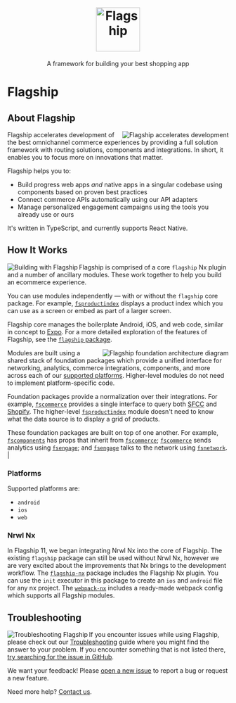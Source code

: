 <h1 align="center">
  <a href="https://brandingbrand.github.io/flagship/">
    <img alt="Flagship"
      src="https://user-images.githubusercontent.com/2915629/127563134-be64905e-d429-446d-9a53-a657c9613f6f.png"
      height="100">
  </a>
</h1>

<p align="center">
  A framework for building your best shopping app
</p>

# Flagship

## About Flagship

<img alt="Flagship accelerates development"
  src="https://user-images.githubusercontent.com/556070/38955661-4ff210c6-4323-11e8-960e-b568bc4b2bec.png"
  align="right">

Flagship accelerates development of the best omnichannel commerce experiences
by providing a full solution framework with routing solutions, components and
integrations. In short, it enables you to focus more on innovations that matter.

Flagship helps you to:

- Build progress web apps _and_ native apps in a singular codebase using
  components based on proven best practices
- Connect commerce APIs automatically using our API adapters
- Manage personalized engagement campaigns using the tools you already use or
  ours

It's written in TypeScript, and currently supports React Native.

## How It Works

<img alt="Building with Flagship"
  src="https://user-images.githubusercontent.com/556070/38953855-09901dc6-431e-11e8-9e50-26cb694c91e2.png"
  align="left">

Flagship is comprised of a core `flagship` Nx plugin and a number of
ancillary modules. These work together to help you build an ecommerce
experience.

You can use modules independently — with or without the `flagship` core
package. For example, [`fsproductindex`](packages/fsproductindex) displays a
product index which you can use as a screen or embed as part of a larger
screen.

Flagship core manages the boilerplate Android, iOS, and web code, similar in
concept to [Expo](https://expo.io). For a more detailed exploration of the
features of Flagship, see the [`flagship` package](libs/flagship).

<img alt="Flagship foundation architecture diagram"
  src="https://user-images.githubusercontent.com/2915629/68430966-26b39880-017f-11ea-880c-10a6466c8d3b.png"
  align="right">

Modules are built using a shared stack of foundation packages which provide a
unified interface for networking, analytics, commerce integrations, components,
and more across each of our [supported platforms](#platforms). Higher-level
modules do not need to implement platform-specific code.

Foundation packages provide a normalization over their integrations. For
example, [`fscommerce`](libs/fscommerce) provides a single interface to query
both [SFCC](https://www.salesforce.com) and
[Shopify](https://www.shopify.com). The higher-level
[`fsproductindex`](libs/fsproductindex) module doesn't need to know what the
data source is to display a grid of products.

These foundation packages are built on top of one another. For example,
[`fscomponents`](libs/fscomponents) has props that inherit from
[`fscommerce`](libs/fscommerce); [`fscommerce`](libs/fscommerce) sends
analytics using [`fsengage`](libs/fsengage); and [`fsengage`](libs/fsengage)
talks to the network using [`fsnetwork`](libs/fsnetwork). |

### Platforms

Supported platforms are:

- `android`
- `ios`
- `web`

### Nrwl Nx

In Flagship 11, we began integrating Nrwl Nx into the core of
Flagship. The existing `flagship` package can still be used without Nrwl Nx,
however we are very excited about the improvements that Nx brings to the
development workflow. The [`flagship-nx`](libs/flagship-nx) package includes
the Flagship Nx plugin. You can use the `init` executor in this package to
create an `ios` and `android` file for any nx project. The
[`webpack-nx`]('libs/webpack-nx') includes a ready-made webpack config which
supports all Flagship modules.

## Troubleshooting

<img alt="Troubleshooting Flagship"
  src="https://user-images.githubusercontent.com/556070/38958560-9f7aab28-432b-11e8-8e67-68d781f5681d.png"
  align="left">

If you encounter issues while using Flagship, please check out our
[Troubleshooting](TROUBLESHOOTING.md) guide where you might find the answer to
your problem. If you encounter something that is not listed there, [try
searching for the issue in
GitHub](https://github.com/wSedlacek/flagship-text/issues).

We want your feedback! Please [open a new
issue](https://github.com/shipyard/flagship/issues/new) to report a bug or
request a new feature.

Need more help? [Contact us](mailto:product@brandingbrand.com).
